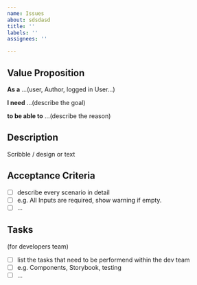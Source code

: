 ```yaml
---
name: Issues
about: sdsdasd
title: ''
labels: ''
assignees: ''

---
```


## Value Proposition

**As a** ...(user, Author, logged in User...)

**I need** ...(describe the goal)

**to be able to** ...(describe the reason)

## Description

Scribble / design or text

## Acceptance Criteria

- [ ] describe every scenario in detail
- [ ] e.g. All Inputs are required, show warning if empty.
- [ ] ...

## Tasks

(for developers team)

- [ ] list the tasks that need to be performend within the dev team
- [ ] e.g. Components, Storybook, testing
- [ ] ...

